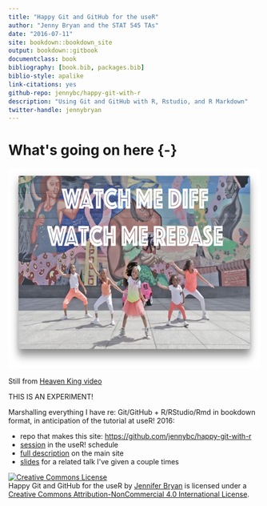 ```yaml
--- 
title: "Happy Git and GitHub for the useR"
author: "Jenny Bryan and the STAT 545 TAs"
date: "2016-07-11"
site: bookdown::bookdown_site
output: bookdown::gitbook
documentclass: book
bibliography: [book.bib, packages.bib]
biblio-style: apalike
link-citations: yes
github-repo: jennybc/happy-git-with-r
description: "Using Git and GitHub with R, Rstudio, and R Markdown"
twitter-handle: jennybryan
---
```


# What's going on here {-}

<img src="img/watch-me-diff-watch-me-rebase-smaller.png" width="669" height="400" alt="Cover image" />  

Still from [Heaven King video](https://www.youtube.com/watch?v=uBWrpVrazzA)

THIS IS AN EXPERIMENT!

Marshalling everything I have re: Git/GitHub + R/RStudio/Rmd in bookdown format, in anticipation of the tutorial at useR! 2016:

  * repo that makes this site: <https://github.com/jennybc/happy-git-with-r>
  * [session](http://schedule.user2016.org/event/7Bad/using-git-and-github-with-r-rstudio-and-r-markdown-part-1) in the useR! schedule
  * [full description](http://user2016.org/tutorials/01.html) on the main site
  * [slides](https://speakerdeck.com/jennybc/happy-git-and-github-for-the-user) for a related talk I've given a couple times

<a rel="license" href="http://creativecommons.org/licenses/by-nc/4.0/"><img alt="Creative Commons License" style="border-width:0" src="https://i.creativecommons.org/l/by-nc/4.0/88x31.png" /></a><br /><span xmlns:dct="http://purl.org/dc/terms/" property="dct:title">Happy Git and GitHub for the useR</span> by <a xmlns:cc="http://creativecommons.org/ns#" href="https://github.com/jennybc/happy-git-with-r" property="cc:attributionName" rel="cc:attributionURL">Jennifer Bryan</a> is licensed under a <a rel="license" href="http://creativecommons.org/licenses/by-nc/4.0/">Creative Commons Attribution-NonCommercial 4.0 International License</a>.


